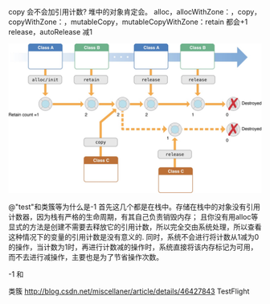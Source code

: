 

copy 会不会加引用计数? 堆中的对象肯定会。
alloc，allocWithZone：，copy，copyWithZone：，mutableCopy，mutableCopyWithZone：retain
都会+1
release，autoRelease 
减1

![](media/14762913092706.jpg)


@"test"和类簇等为什么是-1
首先这几个都是在栈中。存储在栈中的对象没有引用计数器，因为栈有严格的生命周期，有其自己负责销毁内存；
且你没有用alloc等显式的方法是创建不需要去释放它的引用计数，所以完全交由系统处理，所以查看这种情况下的变量的引用计数是没有意义的.
同时，系统不会进行将计数从1减为0的操作，当计数为1时，再进行计数减的操作时，系统直接将该内存标记为可用，而不去进行减操作，主要也是为了节省操作次数。

-1 和 

类簇 http://blog.csdn.net/miscellaner/article/details/46427843
TestFlight






